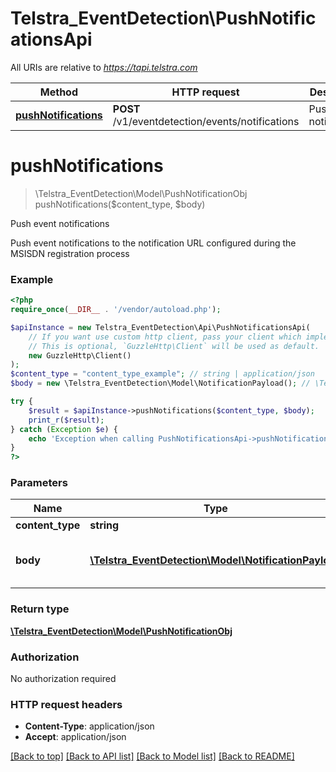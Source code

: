 # Telstra_EventDetection\PushNotificationsApi

All URIs are relative to *https://tapi.telstra.com*

Method | HTTP request | Description
------------- | ------------- | -------------
[**pushNotifications**](PushNotificationsApi.md#pushNotifications) | **POST** /v1/eventdetection/events/notifications | Push event notifications


# **pushNotifications**
> \Telstra_EventDetection\Model\PushNotificationObj pushNotifications($content_type, $body)

Push event notifications

Push event notifications to the notification URL configured during the MSISDN registration process

### Example
```php
<?php
require_once(__DIR__ . '/vendor/autoload.php');

$apiInstance = new Telstra_EventDetection\Api\PushNotificationsApi(
    // If you want use custom http client, pass your client which implements `GuzzleHttp\ClientInterface`.
    // This is optional, `GuzzleHttp\Client` will be used as default.
    new GuzzleHttp\Client()
);
$content_type = "content_type_example"; // string | application/json
$body = new \Telstra_EventDetection\Model\NotificationPayload(); // \Telstra_EventDetection\Model\NotificationPayload | Application Id, MSISDN, Event Id and Event Date

try {
    $result = $apiInstance->pushNotifications($content_type, $body);
    print_r($result);
} catch (Exception $e) {
    echo 'Exception when calling PushNotificationsApi->pushNotifications: ', $e->getMessage(), PHP_EOL;
}
?>
```

### Parameters

Name | Type | Description  | Notes
------------- | ------------- | ------------- | -------------
 **content_type** | **string**| application/json |
 **body** | [**\Telstra_EventDetection\Model\NotificationPayload**](../Model/NotificationPayload.md)| Application Id, MSISDN, Event Id and Event Date |

### Return type

[**\Telstra_EventDetection\Model\PushNotificationObj**](../Model/PushNotificationObj.md)

### Authorization

No authorization required

### HTTP request headers

 - **Content-Type**: application/json
 - **Accept**: application/json

[[Back to top]](#) [[Back to API list]](../../README.md#documentation-for-api-endpoints) [[Back to Model list]](../../README.md#documentation-for-models) [[Back to README]](../../README.md)


